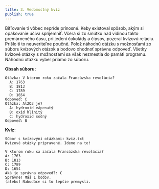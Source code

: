```yaml
---
title: 3. Vedomostný kvíz
publish: true
---
```


Bifľovanie ti vôbec nepríde prínosné. Keby existoval spôsob, akým si opakovanie učiva spríjemniť. Včera si zo smútku nad vidinou takto premárneného času, pri jedení čokolády a čipsov, pozeral kvízovú reláciu. Prišlo ti to neuveriteľne poučné. Polož náhodnú otázku s možnosťami zo súboru kvízových otázok a bodovo ohodnoť správnu odpoveď. Všetky kvízové otázky s možnosťami sa však nezmestia do pamäti programu. Náhodnú otázku vyber priamo zo súboru.


**Obsah súboru:**
```
Otázka: V ktorom roku začala Francúzska revolúcia?
  A: 1763
  B: 1813
  C: 1789
  D: 1654
Odpoveď: C
Otázka: Al2O3 je?
  A: hydroxid vápenatý
  B: oxid hlinitý
  C: hydroxid sodný
Odpoveď: B
```

**Kvíz:**
```
Súbor s kvízovými otázkami: kviz.txt
Kvízové otázky pripravené. Ideme na to!

V ktorom roku sa začala Francúzska revolúcia?
A: 1763
B: 1813
C: 1789
D: 1654
Aká je správna odpoveď?: C
Správne! Máš 1 bodov.
(alebo) Nabudúce si to lepšie premysli.
```


